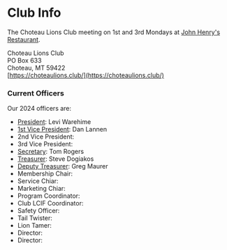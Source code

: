 # Club Info

The Choteau Lions Club meeting on 1st and 3rd Mondays at [John Henry's Restaurant](https://maps.app.goo.gl/m8yY86p3FqkAHGGE8).

Choteau Lions Club\
PO Box 633\
Choteau, MT 59422\
[https://choteaulions.club/](https://choteaulions.club/)

### Current Officers

Our 2024 officers are:

* [President](https://app.gitbook.com/s/TLv6bYyHneMPHZmgJ8Nk/officers-handbooks/officers/president): Levi Warehime
* [1st Vice President](https://app.gitbook.com/s/TLv6bYyHneMPHZmgJ8Nk/officers-handbooks/officers/vice-presidents/1st-vice-president): Dan Lannen
* 2nd Vice President:&#x20;
* 3rd Vice President:
* [Secretary](https://app.gitbook.com/s/TLv6bYyHneMPHZmgJ8Nk/officers-handbooks/officers/secretary): Tom Rogers
* [Treasurer](https://app.gitbook.com/s/TLv6bYyHneMPHZmgJ8Nk/officers-handbooks/officers/treasurer): Steve Dogiakos
* [Deputy Treasurer](https://app.gitbook.com/s/TLv6bYyHneMPHZmgJ8Nk/officers-handbooks/officers/treasurer/deputy-treasurer): Greg Maurer
* Membership Chair:
* Service Chiar:
* Marketing Chiar:
* Program Coordinator:
* Club LCIF Coordinator:
* Safety Officer:
* Tail Twister:
* Lion Tamer:
* Director:
* Director:
